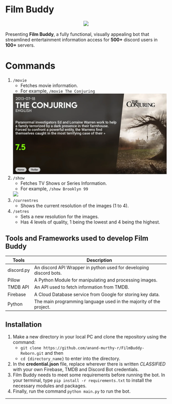 # Film Buddy
<p align="center">
<img src="https://i.imgur.com/M7w9RuH.png" width=400>
</p>

Presenting **Film Buddy**, a fully functional, visually appealing bot that streamlined entertainment information access for **500+** discord users in **100+** servers.

# Commands

1. `/movie` 
	- Fetches movie information.
	- For example,
	`/movie The Conjuring`
	<img src="README Images/The_Conjuring.png" width=500>
2. `/show`
	- Fetches TV Shows or Series Information.
	- For example,
	`/show Brooklyn 99`
	<img src="https://cdn.discordapp.com/attachments/933210547460128804/951370970227167252/Brooklyn_Nine-Nine.jpg?ex=6876a282&is=68755102&hm=740bf2d5592de7f8dbc6791835ebd86f68f529f78fd0e00520a9d4acfe507e61&" width=500>
3. `/currentres`
	- Shows the current resolution of the images (1 to 4).
4. `/setres`
	- Sets a new resolution for the images.
	- Has 4 levels of quality, 1 being the lowest and 4 being the highest.

## Tools and Frameworks used to develop Film Buddy

|Tools|Description  |
|--|--|
| discord.py | An discord API Wrapper in python used for developing discord bots. |
|Pillow | A Python Module for manipulating and processing images. |
|TMDB API | An API used to fetch information from TMDB.|
|Firebase | A Cloud Database service from Google for storing key data.|
|Python |The main programming language used in the majority of the project.  |


## Installation

1. Make a new directory in your local PC and clone the repository using the command:
	- `git clone https://github.com/anand-murthy-r/FilmBuddy-Reborn.git` and then 
	- `cd {directory_name}` to enter into the directory.
2. In the **credential.json** file, replace wherever there is written *CLASSIFIED* with your own Firebase, TMDB and Discord Bot credentials.
3. Film Buddy needs to meet some requirements before running the bot. In your terminal, type
	`pip install -r requirements.txt` to install the necessary modules and packages.
4. Finally, run the command `python main.py` to run the bot.

---
